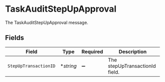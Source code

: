 # TaskAuditStepUpApproval

The TaskAuditStepUpApproval message.


## Fields

| Field                          | Type                           | Required                       | Description                    |
| ------------------------------ | ------------------------------ | ------------------------------ | ------------------------------ |
| `StepUpTransactionID`          | **string*                      | :heavy_minus_sign:             | The stepUpTransactionId field. |